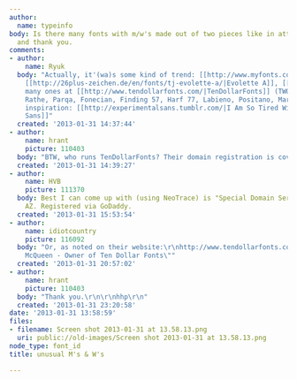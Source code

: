 ```yaml
---
author:
  name: typeinfo
body: Is there many fonts with m/w's made out of two pieces like in attachment please
  and thank you.
comments:
- author:
    name: Ryuk
  body: "Actually, it'(wa)s some kind of trend: [[http://www.myfonts.com/fonts/hvdfonts/diamonds/|Diamonds]],
    [[http://26plus-zeichen.de/en/fonts/tj-evolette-a/|Evolette A]], [[http://www.myfonts.com/fonts/matchandkerosene/lightyears|Lightyears]],
    many ones at [[http://www.tendollarfonts.com/|TenDollarFonts]] (TWOFACED, Echelon,
    Rathe, Parqa, Fonecian, Finding 57, Harf 77, Labieno, Positano, Marina, Alumia...)\r\nMore
    inspiration: [[http://experimentalsans.tumblr.com/|I Am So Tired With Your Experimental
    Sans]]"
  created: '2013-01-31 14:37:44'
- author:
    name: hrant
    picture: 110403
  body: "BTW, who runs TenDollarFonts? Their domain registration is covered up.\r\n\r\nhhp\r\n"
  created: '2013-01-31 14:39:27'
- author:
    name: HVB
    picture: 111370
  body: Best I can come up with (using NeoTrace) is "Special Domain Services" in Scottsdale,
    AZ. Registered via GoDaddy.
  created: '2013-01-31 15:53:54'
- author:
    name: idiotcountry
    picture: 116092
  body: "Or, as noted on their website:\r\nhttp://www.tendollarfonts.com/friends\r\n\r\n\"Daniel
    McQueen - Owner of Ten Dollar Fonts\""
  created: '2013-01-31 20:57:02'
- author:
    name: hrant
    picture: 110403
  body: "Thank you.\r\n\r\nhhp\r\n"
  created: '2013-01-31 23:20:58'
date: '2013-01-31 13:58:59'
files:
- filename: Screen shot 2013-01-31 at 13.58.13.png
  uri: public://old-images/Screen shot 2013-01-31 at 13.58.13.png
node_type: font_id
title: unusual M's & W's

---
```

